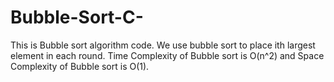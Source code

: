 # Bubble-Sort-C-
This is Bubble sort algorithm code. We use bubble sort to place ith largest element in each round. Time Complexity of Bubble sort is O(n^2) and Space Complexity of Bubble sort is O(1).
